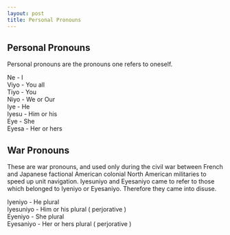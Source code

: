```yaml
---
layout: post
title: Personal Pronouns
---
```


## Personal Pronouns

Personal pronouns are the pronouns one refers to oneself.

Ne - I<br />
Viyo - You all<br />
Tiyo - You<br />
Niyo - We or Our<br />
Iye - He<br />
Iyesu - Him or his<br />
Eye - She<br />
Eyesa - Her or hers<br />

## War Pronouns

These are war pronouns, and used only during the civil war between French and Japanese factional American colonial North American militaries to speed up unit navigation. Iyesuniyo and Eyesaniyo came to refer to those which belonged to Iyeniyo or Eyesaniyo. Therefore they came into disuse.

Iyeniyo - He plural<br />
Iyesuniyo - Him or his plural ( perjorative )<br />
Eyeniyo - She plural<br />
Eyesaniyo - Her or hers plural ( perjorative )<br />
